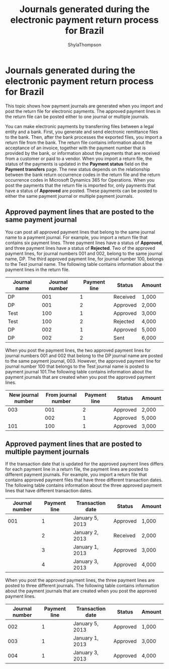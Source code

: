 ﻿---
# required metadata

title: Journals generated during the electronic payment return process for Brazil
description: This topic shows how payment journals are generated when you import and post the return file for electronic payments. The approved payment lines in the return file can be posted either to one journal or multiple journals.
author: ShylaThompson
manager: AnnBe
ms.date: 2017-04-04
ms.topic: article
ms.prod: 
ms.service: Dynamics365Operations
ms.technology: 

# optional metadata

# ms.search.form: 
# ROBOTS: 
audience: Application User
# ms.devlang: 
# ms.reviewer: 101
ms.search.scope: Operations, Core
# ms.tgt_pltfrm: 
ms.custom: 269174
ms.assetid: 41afdcbd-d53f-4034-a664-1e859195b672
ms.search.region: Brazil
# ms.search.industry: 
ms.author: sndray
ms.search.validFrom: 2016-11-30
ms.dyn365.ops.version: Version 1611

---

# Journals generated during the electronic payment return process for Brazil

This topic shows how payment journals are generated when you import and post the return file for electronic payments. The approved payment lines in the return file can be posted either to one journal or multiple journals.

You can make electronic payments by transferring files between a legal entity and a bank. First, you generate and send electronic remittance files to the bank. Then, after the bank processes the exported files, you import a return file from the bank. The return file contains information about the acceptance of an invoice, together with the payment number that is provided by the bank, or information about the payments that are received from a customer or paid to a vendor. When you import a return file, the status of the payments is updated in the **Payment status** field on the **Payment transfers** page. The new status depends on the relationship between the bank return occurrence codes in the return file and the return occurrence codes in Microsoft Dynamics 365 for Operations. When you post the payments that the return file is imported for, only payments that have a status of **Approved** are posted. These payments can be posted to either the same payment journal or multiple payment journals.

## Approved payment lines that are posted to the same payment journal
You can post all approved payment lines that belong to the same journal name to a payment journal. For example, you import a return file that contains six payment lines. Three payment lines have a status of **Approved**, and three payment lines have a status of **Rejected**. Two of the approved payment lines, for journal numbers 001 and 002, belong to the same journal name, DP. The third approved payment line, for journal number 100, belongs to the Test journal name. The following table contains information about the payment lines in the return file.

| Journal name | Journal number | Payment line | Status   | Amount |
|--------------|----------------|--------------|----------|--------|
| DP           | 001            | 1            | Received | 1,000  |
| DP           | 001            | 2            | Approved | 2,000  |
| Test         | 100            | 1            | Approved | 3,000  |
| Test         | 100            | 2            | Rejected | 4,000  |
| DP           | 002            | 1            | Approved | 5,000  |
| DP           | 002            | 2            | Sent     | 6,000  |

When you post the payment lines, the two approved payment lines for journal numbers 001 and 002 that belong to the DP journal name are posted to the same payment journal, 003. However, the approved payment line for journal number 100 that belongs to the Test journal name is posted to payment journal 101.The following table contains information about the payment journals that are created when you post the approved payment lines.

| New journal number | From journal number | Payment line | Status   | Amount |
|--------------------|---------------------|--------------|----------|--------|
| 003                | 001                 | 2            | Approved | 2,000  |
|                    | 002                 | 1            | Approved | 5,000  |
| 101                | 100                 | 1            | Approved | 3,000  |

## Approved payment lines that are posted to multiple payment journals
If the transaction date that is updated for the approved payment lines differs for each payment line in a return file, the payment lines are posted to different payment journals. For example, you import a return file that contains approved payment files that have three different transaction dates. The following table contains information about the three approved payment lines that have different transaction dates.

| Journal number | Payment line | Transaction date | Status   | Amount |
|----------------|--------------|------------------|----------|--------|
| 001            | 1            | January 5, 2013  | Approved | 1,000  |
|                | 2            | January 2, 2013  | Received | 2,000  |
|                | 3            | January 1, 2013  | Approved | 3,000  |
|                | 4            | January 3, 2013  | Approved | 4,000  |

When you post the approved payment lines, the three payment lines are posted to three different journals. The following table contains information about the payment journals that are created when you post the approved payment lines.

| Journal number | Payment line | Transaction date | Status   | Amount |
|----------------|--------------|------------------|----------|--------|
| 002            | 1            | January 5, 2013  | Approved | 1,000  |
| 003            | 1            | January 1, 2013  | Approved | 3,000  |
| 004            | 1            | January 3, 2013  | Approved | 4,000  |



